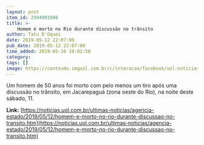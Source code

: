 ```yaml
---
layout: post
item_id: 2594991906
title: >-
    Homem é morto no Rio durante discussão no trânsito
author: Tatu D'Oquei
date: 2019-05-12 22:07:00
pub_date: 2019-05-12 22:07:00
time_added: 2019-05-16 19:01:58
category: 
tags: []
image: https://conteudo.imguol.com.br/c/interacao/facebook/uol-noticias-600px.jpg
---
```


Um homem de 50 anos foi morto com pelo menos um tiro após uma discussão no trânsito, em Jacarepaguá (zona oeste do Rio), na noite deste sábado, 11.

**Link:** [https://noticias.uol.com.br/ultimas-noticias/agencia-estado/2019/05/12/homem-e-morto-no-rio-durante-discussao-no-transito.htm](https://noticias.uol.com.br/ultimas-noticias/agencia-estado/2019/05/12/homem-e-morto-no-rio-durante-discussao-no-transito.htm)

